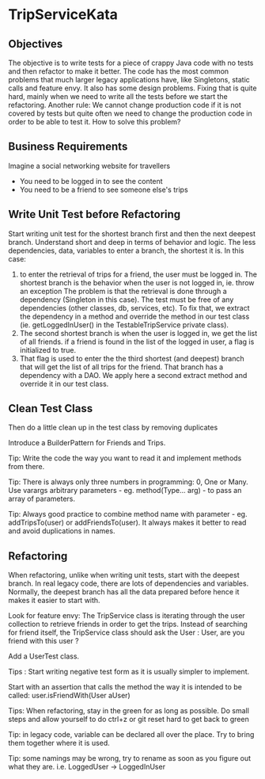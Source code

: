 # TripServiceKata

## Objectives

The objective is to write tests for a piece of crappy Java code with no tests and then refactor to make it better. The code has the most common problems that much larger legacy applications have, like Singletons, static calls and feature envy. It also has some design problems. Fixing that is quite hard, mainly when we need to write all the tests before we start the refactoring. Another rule: We cannot change production code if it is not covered by tests but quite often we need to change the production code in order to be able to test it. How to solve this problem?

## Business Requirements

Imagine a social networking website for travellers

* You need to be logged in to see the content
* You need to be a friend to see someone else's trips

## Write Unit Test before Refactoring
 Start writing unit test for the shortest branch first and then the next deepest branch.
 Understand short and deep in terms of behavior and logic. The less dependencies, data,
 variables to enter a branch, the shortest it is. In this case:
 1. to enter the retrieval of trips for a friend, the user must be logged in. The
    shortest branch is the behavior when the user is not logged in, ie. throw an exception
    The problem is that the retrieval is done through a dependency (Singleton in this 
    case). The test must be free of any dependencies (other classes, db, services, etc).
    To fix that, we extract the dependency in a method and override the method in our
    test class (ie. getLoggedInUser() in the TestableTripService private class).
 2. The second shortest branch is when the user is logged in, we get the list of all
    friends. if a friend is found in the list of the logged in user, a flag is initialized
    to true.
 3. That flag is used to enter the the third shortest (and deepest) branch that will get
    the list of all trips for the friend. That branch has a dependency with a DAO. We apply
    here a second extract method and override it in our test class.

 ## Clean Test Class
 
 Then do a little clean up in the test class by removing duplicates
 
 Introduce a BuilderPattern for Friends and Trips.
 
 Tip: Write the code the way you want to read it and implement methods from there.
 
 Tip: There is always only three numbers in programming: 0, One or Many. Use varargs arbitrary
 parameters - eg. method(Type... arg) - to pass an array of parameters.
 
 Tip: Always good practice to combine method name with parameter - eg. addTripsTo(user) or
 addFriendsTo(user). It always makes it better to read and avoid duplications in names.
 
 ## Refactoring
 
 When refactoring, unlike when writing unit tests, start with the deepest branch. In real 
 legacy code, there are lots of dependencies and variables. Normally, the deepest branch 
 has all the data prepared before hence it makes it easier to start with.
 
 Look for feature envy:
 The TripService class is iterating through the user collection to retrieve friends in order
 to get the trips. Instead of searching for friend itself, the TripService class
 should ask the User : User, are you friend with this user ?
 
 Add a UserTest class.
 
 Tips : Start writing negative test form as it is usually simpler to implement.
 
 Start with an assertion that calls the method the way it is intended to be called:
 user.isFriendWith(User aUser)
 
 Tips: When refactoring, stay in the green for as long as possible. Do small steps and allow 
 yourself to do ctrl+z or git reset hard to get back to green
 
 Tip: in legacy code, variable can be declared all over the place. Try to bring them together 
 where it is used.
 
 Tip: some namings may be wrong, try to rename as soon as you figure out what they are. 
 i.e. LoggedUser -> LoggedInUser